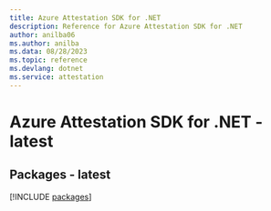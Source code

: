 ```yaml
---
title: Azure Attestation SDK for .NET
description: Reference for Azure Attestation SDK for .NET
author: anilba06
ms.author: anilba
ms.data: 08/28/2023
ms.topic: reference
ms.devlang: dotnet
ms.service: attestation
---
```

# Azure Attestation SDK for .NET - latest
## Packages - latest
[!INCLUDE [packages](attestation-index.md)]